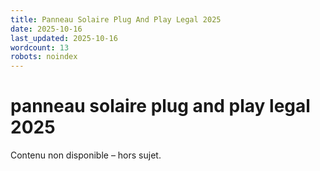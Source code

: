 ```yaml
---
title: Panneau Solaire Plug And Play Legal 2025
date: 2025-10-16
last_updated: 2025-10-16
wordcount: 13
robots: noindex
---
```


# panneau solaire plug and play legal 2025

Contenu non disponible – hors sujet.